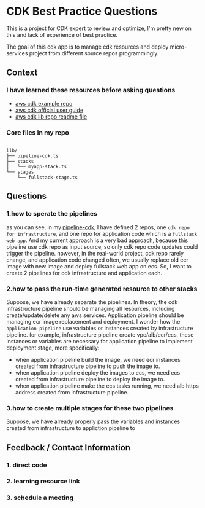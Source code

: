 # CDK Best Practice Questions

This is a project for CDK expert to review and optimize, I'm pretty new on this and lack of experience of best practice.

The goal of this cdk app is to manage cdk resources and deploy micro-services project from different source repos programmingly.

## Context

### I have learned these resources before asking questions

* <a href="https://github.com/aws-samples/aws-cdk-examples" target="_blank" >aws cdk example repo</a>
* <a href="https://docs.aws.amazon.com/cdk/v2/guide/home.html" target="_blank" >aws cdk official user guide</a>
* <a href="https://github.com/aws/aws-cdk/blob/main/packages/aws-cdk-lib/pipelines/README.md" target="_blank" >aws cdk lib repo readme file</a>


### Core files in my repo

```

lib/                                                                                                       
├── pipeline-cdk.ts                                                                                        
├── stacks                                                                                                 
│   └── myapp-stack.ts                                                                                     
└── stages                                                                                                 
    └── fullstack-stage.ts                                                                                 

```


## Questions

### 1.how to sperate the pipelines


as you can see, in my [pipeline-cdk](./lib/pipeline-cdk.ts), I have defined 2 repos, one `cdk repo for infrastructure`, and one repo for application code which is a `fullstack web app`. And my current approach is a very bad approach, because this pipeline use cdk repo as input source, so only cdk repo code updates could trigger the pipeline. however, in the real-world project, cdk repo rarely change, and application code changed often, we usually replace old ecr image with new image and deploy fullstack web app on ecs. So, I want to create 2 pipelines for cdk infrastructure and application each.


### 2.how to pass the run-time generated resource to other stacks

Suppose, we have already separate the pipelines. In theory, the cdk infrastructure pipeline should be managing all resources, including create/update/delete any aws services. Application pipeline should be managing ecr image replacement and deployment. I wonder how the `application pipeline` use variables or instances created by infrastructure pipeline. for example, infrastructure pipeline create vpc/alb/ecr/ecs, these instances or variables are necessary for application pipeline to implement deployment stage, more specifically:

* when application pipeline build the image, we need ecr instances created from infrastructure pipeline to push the image to.
* when application pipeline deploy the images to ecs, we need ecs created from infrastructure pipeline to deploy the image to.
* when application pipeline make the ecs tasks running, we need alb https address created from infrastructure pipeline.


### 3.how to create multiple stages for these two pipelines

Suppose, we have already properly pass the variables and instances created from infrastructure to appliction pipeline to 

## Feedback / Contact Information

### 1. direct code 
### 2. learning resource link 
### 3. schedule a meeting 
